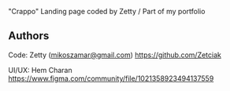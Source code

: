 "Crappo" Landing page coded by Zetty / Part of my portfolio

## Authors

Code: Zetty (mikoszamar@gmail.com)
https://github.com/Zetciak

UI/UX: Hem Charan
https://www.figma.com/community/file/1021358923494137559
